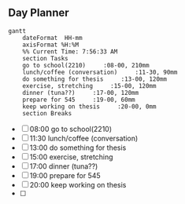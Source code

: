 ## Day Planner
```mermaid
gantt
    dateFormat  HH-mm
    axisFormat %H:%M
    %% Current Time: 7:56:33 AM
    section Tasks
    go to school(2210)     :08-00, 210mm
    lunch/coffee (conversation)     :11-30, 90mm
    do something for thesis     :13-00, 120mm
    exercise, stretching     :15-00, 120mm
    dinner (tuna??)     :17-00, 120mm
    prepare for 545     :19-00, 60mm
    keep working on thesis     :20-00, 0mm
    section Breaks

```

- [ ] 08:00 go to school(2210)
- [ ] 11:30 lunch/coffee (conversation)
- [ ] 13:00 do something for thesis
- [ ] 15:00 exercise, stretching
- [ ] 17:00 dinner (tuna??)
- [ ] 19:00 prepare for 545
- [ ] 20:00 keep working on thesis
- [ ] 